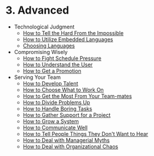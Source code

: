# 3. Advanced
[//]: # (Version:1.0.0)
- Technological Judgment
	- [How to Tell the Hard From the Impossible](Technical-Judgment/01-How%20to%20Tell%20the%20Hard%20From%20the%20Impossible.md)
	- [How to Utilize Embedded Languages](Technical-Judgment/02-How%20to%20Utilize%20Embedded%20Languages.md)
	- [Choosing Languages](Technical-Judgment/03-Choosing%20Languages.md)
- Compromising Wisely
	- [How to Fight Schedule Pressure](Compromising-Wisely/01-How%20to%20Fight%20Schedule%20Pressure.md)
	- [How to Understand the User](Compromising-Wisely/02-How%20to%20Understand%20the%20User.md)
	- [How to Get a Promotion](Compromising-Wisely/03-How%20to%20Get%20a%20Promotion.md)
- Serving Your Team
	- [How to Develop Talent](Serving-Your-Team/01-How%20to%20Develop%20Talent.md)
	- [How to Choose What to Work On](Serving-Your-Team/02-How%20to%20Choose%20What%20to%20Work%20On.md)
	- [How to Get the Most From Your Team-mates](Serving-Your-Team/03-How%20to%20Get%20the%20Most%20From%20Your%20Teammates.md)
	- [How to Divide Problems Up](Serving-Your-Team/04-How%20to%20Divide%20Problems%20Up.md)
	- [How to Handle Boring Tasks](Serving-Your-Team/05-How%20to%20Handle%20Boring%20Tasks.md)
	- [How to Gather Support for a Project](Serving-Your-Team/06-How%20to%20Gather%20Support%20for%20a%20Project.md)
	- [How to Grow a System](Serving-Your-Team/07-How%20to%20Grow%20a%20System.md)
	- [How to Communicate Well](Serving-Your-Team/08-How%20to%20Communicate%20Well.md)
	- [How to Tell People Things They Don't Want to Hear](Serving-Your-Team/09-How%20to%20Tell%20People%20Things%20They%20Don't%20Want%20to%20Hear.md)
	- [How to Deal with Managerial Myths](Serving-Your-Team/10-How%20to%20Deal%20with%20Managerial%20Myths.md)
	- [How to Deal with Organizational Chaos](Serving-Your-Team/11-How%20to%20Deal%20with%20Organizational%20Chaos.md)
